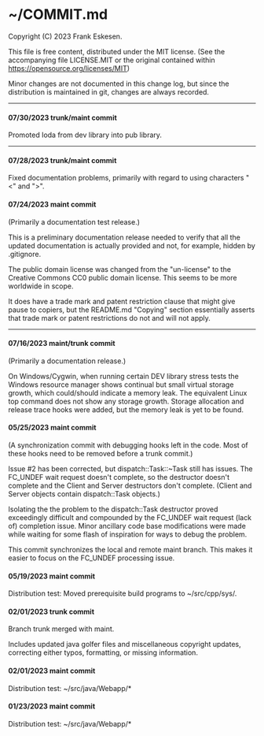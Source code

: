 <!-- -------------------------------------------------------------------------
//
//       Copyright (C) 2023 Frank Eskesen.
//
//       This file is free content, distributed under the MIT license.
//       (See accompanying file LICENSE.MIT or the original contained
//       within https://opensource.org/licenses/MIT)
//
//----------------------------------------------------------------------------
//
// Title-
//       ~/COMMIT.md
//
// Purpose-
//       Contains brief descriptions of project commits.
//
// Last change date-
//       2023/07/30
//
//------------------------------------------------------------------------ -->

# ~/COMMIT.md

Copyright (C) 2023 Frank Eskesen.

This file is free content, distributed under the MIT license.
(See the accompanying file LICENSE.MIT or the original contained
within https://opensource.org/licenses/MIT)

Minor changes are not documented in this change log, but since the distribution
is maintained in git, changes are always recorded.

----

#### 07/30/2023 trunk/maint commit
Promoted Ioda from dev library into pub library.

----

#### 07/28/2023 trunk/maint commit
Fixed documentation problems, primarily with regard to using characters
"<" and ">".

#### 07/24/2023 maint commit
(Primarily a documentation test release.)

This is a preliminary documentation release needed to verify that all the
updated documentation is actually provided and not, for example, hidden by
.gitignore.

The public domain license was changed from the "un-license" to the
Creative Commons CC0 public domain license.
This seems to be more worldwide in scope.

It does have a trade mark and patent restriction clause that might give
pause to copiers, but the README.md "Copying" section essentially asserts
that trade mark or patent restrictions do not and will not apply.

----

#### 07/16/2023 maint/trunk commit
(Primarily a documentation release.)

On Windows/Cygwin, when running certain DEV library stress tests the Windows
resource manager shows continual but small virtual storage growth, which
could/should indicate a memory leak.
The equivalent Linux top command does not show any storage growth.
Storage allocation and release trace hooks were added, but the memory leak
is yet to be found.

#### 05/25/2023 maint commit
(A synchronization commit with debugging hooks left in the code.
Most of these hooks need to be removed before a trunk commit.)

Issue #2 has been corrected, but dispatch::Task::~Task still has issues.
The FC_UNDEF wait request doesn't complete, so the destructor doesn't complete
and the Client and Server destructors don't complete. (Client and Server
objects contain dispatch::Task objects.)

Isolating the the problem to the dispatch::Task destructor proved exceedingly
difficult and compounded by the FC_UNDEF wait request (lack of) completion
issue. Minor ancillary code base modifications were made while waiting for
some flash of inspiration for ways to debug the problem.

This commit synchronizes the local and remote maint branch. This makes it
easier to focus on the FC_UNDEF processing issue.

#### 05/19/2023 maint commit
Distribution test: Moved prerequisite build programs to ~/src/cpp/sys/.

#### 02/01/2023 trunk commit
Branch trunk merged with maint.

Includes updated java golfer files and miscellaneous copyright updates,
correcting either typos, formatting, or missing information.

#### 02/01/2023 maint commit
Distribution test: ~/src/java/Webapp/*

#### 01/23/2023 maint commit
Distribution test: ~/src/java/Webapp/*
